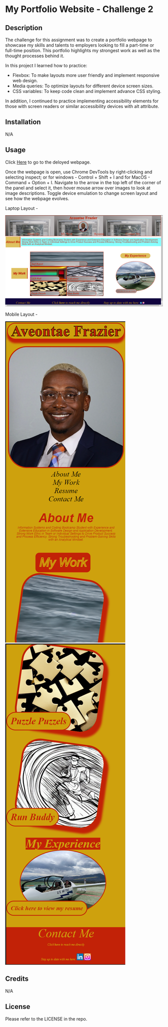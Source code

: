 # My Portfolio Website - Challenge 2

## Description

The challenge for this assignment was to create a portfolio webpage to showcase my skills and talents to employers looking to fill a part-time or full-time position. This portfolio highlights my strongest work as well as the thought processes behind it. 

In this project I learned how to practice:
- Flexbox: To make layouts more user friendly and implement responsive web design.
- Media queries: To optimize layouts for different device screen sizes.
- CSS variables: To keep code clean and implement advance CSS styling.

In addition, I continued to practice implementing accessibility elements for those with screen readers or similar accessibility devices with alt attribute.

## Installation

N/A

## Usage

Click [Here](https://afrazier01.github.io/Portfolio-Webpage/) to go to the deloyed webpage. 

Once the webpage is open, use Chrome DevTools by right-clicking and selecting inspect; or for windows - Control + Shift + I and for MacOS - Command + Option + I. Navigate to the arrow in the top left of the corner of the panel and select it, then hover mouse arrow over images to look at image descriptions. Toggle device emulation to change screen layout and see how the webpage evolves.



Laptop Layout - 

![Screenshot of deployed website](./assets/images/webpage-screenshot1.png)



Mobile Layout - 

![Screenshot of code comments](./assets/images/webpage-screenshot2.png)
![Screenshot of code comments](./assets/images/webpage-screenshot3.png)

## Credits

N/A

## License

Please refer to the LICENSE in the repo.

